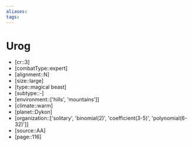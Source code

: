 ```yaml
---
aliases: 
tags: 
---
```


# Urog

- [cr::3]
- [combatType::expert]
- [alignment::N]
- [size::large]
- [type::magical beast]
- [subtype::-]
- [environment::['hills', 'mountains']]
- [climate::warm]
- [planet::Dykon]
- [organization::['solitary', 'binomial(2)', 'coefficient(3-5)', 'polynomial(6-32)']]
- [source::AA]
- [page::116]
